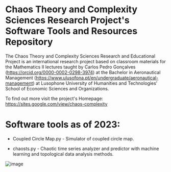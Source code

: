 # Chaos Theory and Complexity Sciences Research Project's Software Tools and Resources Repository


The Chaos Theory and Complexity Sciences Research and Educational Project is an international research project based on classroom materials for the Mathematics II lectures taught by Carlos Pedro Gonçalves (https://orcid.org/0000-0002-0298-3974) at the Bachelor in Aeronautical Management (https://www.ulusofona.pt/en/undergraduate/aeronautical-management) at Lusophone University of Humanities and Technologies’ School of Economic Sciences and Organizations.

To find out more visit the project's Homepage: https://sites.google.com/view/chaos-complexity

# Software tools as of 2023:

- Coupled Circle Map.py - Simulator of coupled circle map.

- chaosts.py - Chaotic time series analyzer and predictor with machine learning and topological data analysis methods.

![image](https://user-images.githubusercontent.com/15832110/179417088-79253f6b-1f65-43b6-94af-6439af466359.png)

